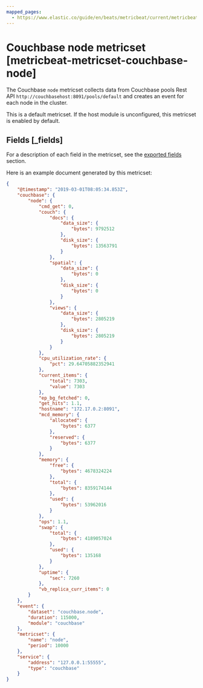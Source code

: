 ```yaml
---
mapped_pages:
  - https://www.elastic.co/guide/en/beats/metricbeat/current/metricbeat-metricset-couchbase-node.html
---
```


<!-- This file is generated! See scripts/docs_collector.py -->

# Couchbase node metricset [metricbeat-metricset-couchbase-node]

The Couchbase `node` metricset collects data from Couchbase pools Rest API `http://couchbasehost:8091/pools/default` and creates an event for each node in the cluster.

This is a default metricset. If the host module is unconfigured, this metricset is enabled by default.

## Fields [_fields]

For a description of each field in the metricset, see the [exported fields](/reference/metricbeat/exported-fields-couchbase.md) section.

Here is an example document generated by this metricset:

```json
{
    "@timestamp": "2019-03-01T08:05:34.853Z",
    "couchbase": {
        "node": {
            "cmd_get": 0,
            "couch": {
                "docs": {
                    "data_size": {
                        "bytes": 9792512
                    },
                    "disk_size": {
                        "bytes": 13563791
                    }
                },
                "spatial": {
                    "data_size": {
                        "bytes": 0
                    },
                    "disk_size": {
                        "bytes": 0
                    }
                },
                "views": {
                    "data_size": {
                        "bytes": 2805219
                    },
                    "disk_size": {
                        "bytes": 2805219
                    }
                }
            },
            "cpu_utilization_rate": {
                "pct": 29.64705882352941
            },
            "current_items": {
                "total": 7303,
                "value": 7303
            },
            "ep_bg_fetched": 0,
            "get_hits": 1.1,
            "hostname": "172.17.0.2:8091",
            "mcd_memory": {
                "allocated": {
                    "bytes": 6377
                },
                "reserved": {
                    "bytes": 6377
                }
            },
            "memory": {
                "free": {
                    "bytes": 4678324224
                },
                "total": {
                    "bytes": 8359174144
                },
                "used": {
                    "bytes": 53962016
                }
            },
            "ops": 1.1,
            "swap": {
                "total": {
                    "bytes": 4189057024
                },
                "used": {
                    "bytes": 135168
                }
            },
            "uptime": {
                "sec": 7260
            },
            "vb_replica_curr_items": 0
        }
    },
    "event": {
        "dataset": "couchbase.node",
        "duration": 115000,
        "module": "couchbase"
    },
    "metricset": {
        "name": "node",
        "period": 10000
    },
    "service": {
        "address": "127.0.0.1:55555",
        "type": "couchbase"
    }
}
```
